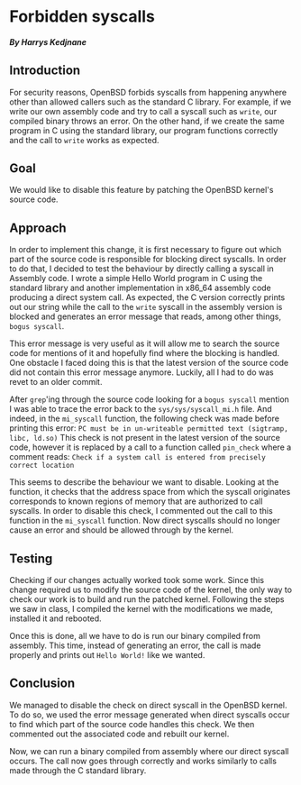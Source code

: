 # Forbidden syscalls
##### By Harrys Kedjnane

## Introduction

For security reasons, OpenBSD forbids syscalls from happening anywhere other than allowed callers such as the standard C library. For example, if we write our own assembly code and try to call a syscall such as ```write```, our compiled binary throws an error. On the other hand, if we create the same program in C using the standard library, our program functions correctly and the call to ```write``` works as expected.

## Goal

We would like to disable this feature by patching the OpenBSD kernel's source code.

## Approach

In order to implement this change, it is first necessary to figure out which part of the source code is responsible for blocking direct syscalls.
In order to do that, I decided to test the behaviour by directly calling a syscall in Assembly code. I wrote a simple Hello World program in C using the standard library and another implementation in x86_64 assembly code producing a direct system call.
As expected, the C version correctly prints out our string while the call to the ```write``` syscall in the assembly version is blocked and generates an error message that reads, among other things, ```bogus syscall```.

This error message is very useful as it will allow me to search the source code for mentions of it and hopefully find where the blocking is handled.
One obstacle I faced doing this is that the latest version of the source code did not contain this error message anymore. Luckily, all I had to do was revet to an older commit.

After ```grep```'ing through the source code looking for a ```bogus syscall``` mention I was able to trace the error back to the ```sys/sys/syscall_mi.h``` file. And indeed, in the ```mi_syscall``` function, the following check was made before printing this error:
```PC must be in un-writeable permitted text (sigtramp, libc, ld.so)```
This check is not present in the latest version of the source code, however it is replaced by a call to a function called ```pin_check``` where a comment reads:
```Check if a system call is entered from precisely correct location```

This seems to describe the behaviour we want to disable. Looking at the function, it checks that the address space from which the syscall originates corresponds to known regions of memory that are authorized to call syscalls.
In order to disable this check, I commented out the call to this function in the ```mi_syscall``` function. Now direct syscalls should no longer cause an error and should be allowed through by the kernel.

## Testing

Checking if our changes actually worked took some work. Since this change required us to modify the source code of the kernel, the only way to check our work is to build and run the patched kernel. Following the steps we saw in class, I compiled the kernel with the modifications we made, installed it and rebooted. 

Once this is done, all we have to do is run our binary compiled from assembly. This time, instead of generating an error, the call is made properly and prints out ```Hello World!``` like we wanted.

## Conclusion

We managed to disable the check on direct syscall in the OpenBSD kernel. To do so, we used the error message generated when direct syscalls occur to find which part of the source code handles this check. We then commented out the associated code and rebuilt our kernel. 

Now, we can run a binary compiled from assembly where our direct syscall occurs. The call now goes through correctly and works similarly to calls made through the C standard library.
